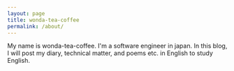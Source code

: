 ```yaml
---
layout: page
title: wonda-tea-coffee
permalink: /about/
---
```


My name is wonda-tea-coffee.
I'm a software engineer in japan.
In this blog, I will post my diary, technical matter, and poems etc. in English to study English.
